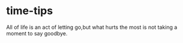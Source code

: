 # time-tips

All of life is an act of letting go,but what hurts the most is not taking a moment to say goodbye.
